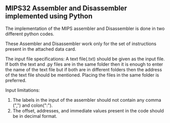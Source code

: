 ##  MIPS32 Assembler and Disassembler implemented using Python ##

The implementation of the MIPS assembler and Disassembler is done in two different python codes.

These Assembler and Disassembler work only for the set of instructions present in the attached data card. 

The input file specifications: A text file(.txt) should be given as the input file. If both the text and .py files are in the same folder then it is enough to enter the name of the text file but if both are in different folders then the address of the text file should be mentioned. Placing the files in the same folder is preferred.

Input limitations:
1.  The labels in the input of the assembler should not contain any comma (",") and colon(":").
2.  The offset, addresses, and immediate values present in the code should be in decimal format.
